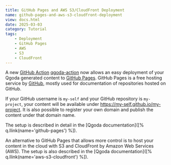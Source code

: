 ```yaml
---
title: GitHub Pages and AWS S3/CloudFront Deployment 
name: github-pages-and-aws-s3-cloudfront-deployment
view: docs.html
date: 2025-03-03
category: Tutorial
tags:
    - Deployment 
    - GitHub Pages
    - AWS
    - S3
    - CloudFront
---
```

A new [GitHub Action](https://github.com/features/actions)
[qgoda-action](https://github.com/gflohr/qgoda-action) now allows an easy
deployment of your Qgoda generated content to [GitHub
Pages](https://pages.github.com/). GitHub Pages is a free hosting service
by [GitHub](https://github.com), mostly used for documentation of repositories
hosted on GitHub.

If your GitHub username is `my-self` and your GitHub repository is `my-project`,
your content will be available under https://my-self.github.io/my-project.
It is also possible to register your own domain and publish the content under
that domain name.

The setup is described in detail in the [Qgoda
documentation]([% q.llink(name='github-pages') %]).

An alternative to GitHub Pages that allows more control is to host your content
in the cloud with S3 and CloudFront by Amazon Web Services (AWS).  The setup
is also described in the [Qgoda
documentation]([% q.llink(name='aws-s3-cloudfront') %]).
